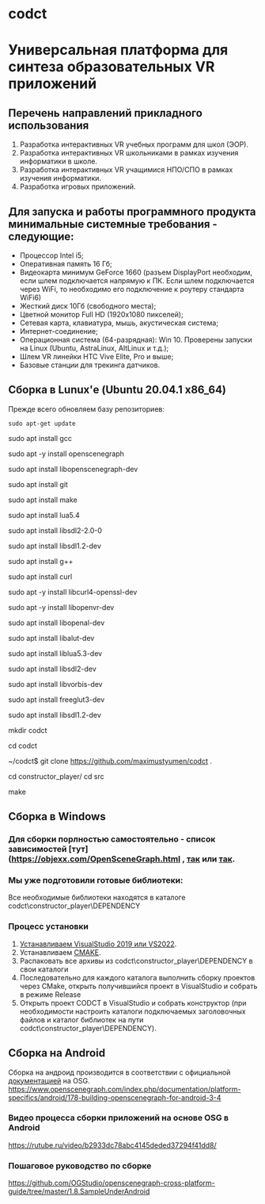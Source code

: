 # codct
# Универсальная платформа для синтеза образовательных VR приложений

## Перечень направлений прикладного использования
1. Разработка интерактивных  VR учебных программ для школ (ЭОР).
2. Разработка интерактивных  VR школьниками в рамках изучения информатики в школе.
3. Разработка интерактивных  VR учащимися НПО/СПО в рамках изучения информатики.
4. Разработка игровых приложений.

## Для запуска и работы программного продукта минимальные системные требования - следующие:
+ Процессор Intel i5;
+ Оперативная память 16 Гб;
+ Видеокарта минимум GeForce 1660 (разъем DisplayPort необходим, если шлем подключается напрямую к ПК. Если шлем подключается через WiFi, то необходимо его подключение к роутеру стандарта WiFi6)
+ Жесткий диск 10Гб (свободного места);
+ Цветной монитор Full HD (1920x1080 пикселей);
+ Сетевая карта, клавиатура, мышь, акустическая система;
+ Интернет-соединение;
+ Операционная система (64-разрядная): Win 10. Проверены запуски на Linux (Ubuntu, AstraLinux, AltLinux и т.д.);
+ Шлем VR линейки HTC Vive Elite, Pro и выше;
+ Базовые станции для трекинга датчиков.

## Сборка в Lunux'е (Ubuntu 20.04.1 x86_64)
Прежде всего обновляем базу репозиториев:
```
sudo apt-get update
```
sudo apt install gcc

sudo apt -y install openscenegraph

sudo apt install libopenscenegraph-dev

sudo apt install git

sudo apt install make

sudo apt install lua5.4 

sudo apt install libsdl2-2.0-0

sudo apt install libsdl1.2-dev

sudo apt install g++ 

sudo apt install curl

sudo apt -y install libcurl4-openssl-dev

sudo apt -y install libopenvr-dev

sudo apt install libopenal-dev

sudo apt install libalut-dev

sudo apt install liblua5.3-dev

sudo apt install libsdl2-dev

sudo apt install libvorbis-dev

sudo apt install freeglut3-dev

sudo apt install libsdl1.2-dev

mkdir codct

cd codct

~/codct$ git clone https://github.com/maximustyumen/codct . 

cd constructor_player/ cd src

make


## Сборка в Windows
### Для сборки порлностью самостоятельно - список зависимостей [тут](https://objexx.com/OpenSceneGraph.html , [так](https://habr.com/ru/articles/429816/) или [так](https://www.openscenegraph.com/index.php/documentation/platform-specifics/windows).
### Мы уже подготовили готовые библиотеки:
Все необходимые библиотеки находятся в каталоге
codct\constructor_player\DEPENDENCY

### Процесс установки
1. [Устанавливаем VisualStudio 2019 или VS2022](https://learn.microsoft.com/ru-ru/visualstudio/install/install-visual-studio?view=vs-2022).
2. Устанавливаем [CMAKE](https://cpp-python-nsu.inp.nsk.su/textbook/sec2/ch5).
3. Распаковать все архивы из codct\constructor_player\DEPENDENCY в свои каталоги
4. Последовательно для каждого каталога выполнить сборку проектов через CMake, открыть получившийся проект в VisualStudio и собрать в режиме Release
5. Открыть проект CODCT в VisualStudio и собрать конструктор (при необходимости настроить каталоги подключаемых заголовочных файлов и каталог библиотек на пути codct\constructor_player\DEPENDENCY).
   
## Сборка на Android 
Сборка на андроид производится в соответствии с официальной [документацией](https://www.openscenegraph.com/index.php/documentation/platform-specifics/android/43-building-openscenegraph-for-android-3-0-2) на OSG.
https://www.openscenegraph.com/index.php/documentation/platform-specifics/android/178-building-openscenegraph-for-android-3-4
### Видео процесса сборки приложений на основе OSG в Android
https://rutube.ru/video/b2933dc78abc4145deded37294f41dd8/
### Пошаговое руководство по сборке 
https://github.com/OGStudio/openscenegraph-cross-platform-guide/tree/master/1.8.SampleUnderAndroid

